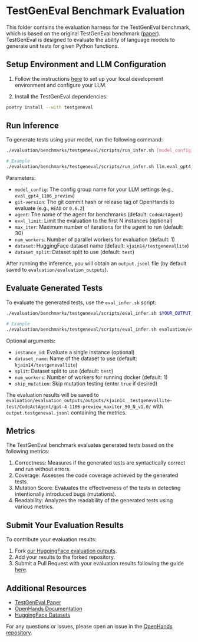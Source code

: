 # TestGenEval Benchmark Evaluation

This folder contains the evaluation harness for the TestGenEval benchmark, which is based on the original TestGenEval benchmark ([paper](https://arxiv.org/abs/2410.00752)). TestGenEval is designed to evaluate the ability of language models to generate unit tests for given Python functions.

## Setup Environment and LLM Configuration

1. Follow the instructions [here](../../../Development.md) to set up your local development environment and configure your LLM.

2. Install the TestGenEval dependencies:
```bash
poetry install --with testgeneval
```

## Run Inference

To generate tests using your model, run the following command:

```bash
./evaluation/benchmarks/testgeneval/scripts/run_infer.sh [model_config] [git-version] [agent] [eval_limit] [max_iter] [num_workers] [dataset] [dataset_split]

# Example
./evaluation/benchmarks/testgeneval/scripts/run_infer.sh llm.eval_gpt4_1106_preview HEAD CodeActAgent 100 30 1 kjain14/testgenevallite test
```

Parameters:
- `model_config`: The config group name for your LLM settings (e.g., `eval_gpt4_1106_preview`)
- `git-version`: The git commit hash or release tag of OpenHands to evaluate (e.g., `HEAD` or `0.6.2`)
- `agent`: The name of the agent for benchmarks (default: `CodeActAgent`)
- `eval_limit`: Limit the evaluation to the first N instances (optional)
- `max_iter`: Maximum number of iterations for the agent to run (default: 30)
- `num_workers`: Number of parallel workers for evaluation (default: 1)
- `dataset`: HuggingFace dataset name (default: `kjain14/testgenevallite`)
- `dataset_split`: Dataset split to use (default: `test`)

After running the inference, you will obtain an `output.jsonl` file (by default saved to `evaluation/evaluation_outputs`).

## Evaluate Generated Tests

To evaluate the generated tests, use the `eval_infer.sh` script:

```bash
./evaluation/benchmarks/testgeneval/scripts/eval_infer.sh $YOUR_OUTPUT_JSONL [instance_id] [dataset_name] [split] [num_workers] [skip_mutation]

# Example
./evaluation/benchmarks/testgeneval/scripts/eval_infer.sh evaluation/evaluation_outputs/outputs/kjain14__testgenevallite-test/CodeActAgent/gpt-4-1106-preview_maxiter_50_N_v1.0/output.jsonl
```

Optional arguments:
- `instance_id`: Evaluate a single instance (optional)
- `dataset_name`: Name of the dataset to use (default: `kjain14/testgenevallite`)
- `split`: Dataset split to use (default: `test`)
- `num_workers`: Number of workers for running docker (default: 1)
- `skip_mutation`: Skip mutation testing (enter `true` if desired)

The evaluation results will be saved to `evaluation/evaluation_outputs/outputs/kjain14__testgenevallite-test/CodeActAgent/gpt-4-1106-preview_maxiter_50_N_v1.0/` with `output.testgeneval.jsonl` containing the metrics.

## Metrics

The TestGenEval benchmark evaluates generated tests based on the following metrics:

1. Correctness: Measures if the generated tests are syntactically correct and run without errors.
2. Coverage: Assesses the code coverage achieved by the generated tests.
3. Mutation Score: Evaluates the effectiveness of the tests in detecting intentionally introduced bugs (mutations).
4. Readability: Analyzes the readability of the generated tests using various metrics.

## Submit Your Evaluation Results

To contribute your evaluation results:

1. Fork [our HuggingFace evaluation outputs](https://huggingface.co/spaces/OpenHands/evaluation).
2. Add your results to the forked repository.
3. Submit a Pull Request with your evaluation results following the guide [here](https://huggingface.co/docs/hub/en/repositories-pull-requests-discussions#pull-requests-and-discussions).

## Additional Resources

- [TestGenEval Paper](https://arxiv.org/abs/2410.00752)
- [OpenHands Documentation](https://github.com/OpenHands/OpenHands)
- [HuggingFace Datasets](https://huggingface.co/datasets)

For any questions or issues, please open an issue in the [OpenHands repository](https://github.com/OpenHands/OpenHands/issues).
